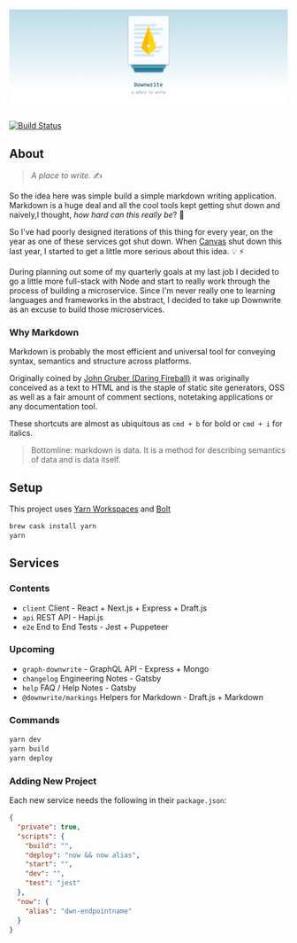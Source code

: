 # ![Downwrite](.github/header.png)

[![Build Status](https://travis-ci.com/charliewilco/downwrite.svg?token=xHEzazzpsBpPPYThuFMz&branch=master)](https://travis-ci.com/charliewilco/downwrite)

## About

> _A place to write._ ✍️

So the idea here was simple build a simple markdown writing application. Markdown is a huge deal and all the cool tools kept getting shut down and naively,I thought, _how hard can this really be_? 🤔

So I've had poorly designed iterations of this thing for every year, on the year as one of these services got shut down. When [Canvas](https://blog.usecanvas.com/) shut down this last year, I started to get a little more serious about this idea. 💡 ⚡

During planning out some of my quarterly goals at my last job I decided to go a little more full-stack with Node and start to really work through the process of building a microservice. Since I'm never really one to learning languages and frameworks in the abstract, I decided to take up Downwrite as an excuse to build those microservices.

### Why Markdown

Markdown is probably the most efficient and universal tool for conveying syntax, semantics and structure across platforms.

Originally coined by [John Gruber (Daring Fireball)](https://daringfireball.net/projects/markdown/) it was originally conceived as a text to HTML and is the staple of static site generators, OSS as well as a fair amount of comment sections, notetaking applications
or any documentation tool.

These shortcuts are almost as ubiquitous as `cmd + b` for bold or `cmd + i` for italics.

> Bottomline: markdown is data. It is a method for describing semantics of data and is data itself.

## Setup

This project uses [Yarn Workspaces](https://yarnpkg.com/blog/2017/08/02/introducing-workspaces/) and [Bolt](https://github.com/boltpkg/bolt)

```bash
brew cask install yarn
yarn
```

## Services

### Contents

- `client` Client - React + Next.js + Express + Draft.js
- `api` REST API - Hapi.js
- `e2e` End to End Tests - Jest + Puppeteer

### Upcoming

- `graph-downwrite` - GraphQL API - Express + Mongo
- `changelog` Engineering Notes - Gatsby
- `help` FAQ / Help Notes - Gatsby
- `@downwrite/markings` Helpers for Markdown - Draft.js + Markdown

### Commands

```bash
yarn dev
yarn build
yarn deploy
```

### Adding New Project

Each new service needs the following in their `package.json`:

```json
{
  "private": true,
  "scripts": {
    "build": "",
    "deploy": "now && now alias",
    "start": "",
    "dev": "",
    "test": "jest"
  },
  "now": {
    "alias": "dwn-endpointname"
  }
}
```
